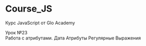 # Course_JS
Курс JavaScript от Glo Academy
<div>
  Урок &#8470;23<br>
  Работа с атрибутами. Дата Атрибуты Регулярные Выражения
</div>
